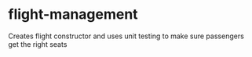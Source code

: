 # flight-management
Creates flight constructor and uses unit testing to make sure passengers get the right seats
